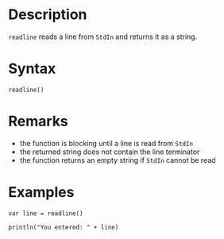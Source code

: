 # Description

`readline` reads a line from `StdIn` and returns it as a string.

# Syntax

```step
readline()
```

# Remarks

- the function is blocking until a line is read from `StdIn`
- the returned string does not contain the line terminator
- the function returns an empty string if `StdIn` cannot be read

# Examples

```step
var line = readline()

println("You entered: " + line)
```
